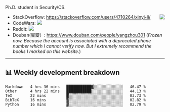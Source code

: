 Ph.D. student in Security/CS.

<img align="right" src="https://github-readme-stats.vercel.app/api?username=li-xin-yi&count_private=true&show_icons=true&hide_title=true&theme=tokyonight" />

- StackOverflow: https://stackoverflow.com/users/4710264/xinyi-li/
- CodeWars: [![](https://www.codewars.com/users/xy-li/badges/micro)](https://www.codewars.com/users/xy-li/)
- Reddit: [![](https://img.shields.io/reddit/user-karma/combined/xy-li?style=social)](https://www.reddit.com/user/xy-li/)
- Douban(豆瓣）: https://www.douban.com/people/yangzhou301  (*Frozen now. Because the account is associated with a deprecated phone number which I cannot verify now. But I extremely recommend the books I marked on this website.*)

---

## 📊 Weekly development breakdown

<!--START_SECTION:waka-->
```text
Markdown   4 hrs 36 mins   ███████████▓░░░░░░░░░░░░░   46.47 % 
Other      4 hrs 22 mins   ███████████░░░░░░░░░░░░░░   44.13 % 
TeX        22 mins         █░░░░░░░░░░░░░░░░░░░░░░░░   03.73 % 
BibTeX     16 mins         ▓░░░░░░░░░░░░░░░░░░░░░░░░   02.82 % 
Python     16 mins         ▓░░░░░░░░░░░░░░░░░░░░░░░░   02.79 % 
```
<!--END_SECTION:waka-->

